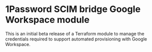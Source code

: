 # 1Password SCIM bridge Google Workspace module

This is an initial beta release of a Terraform module to manage the credentials required to support automated provisioning with Google Workspace.
